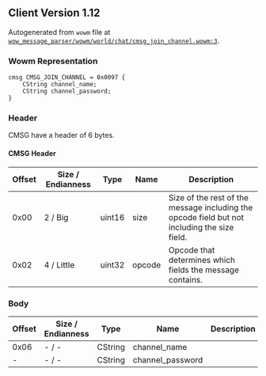 ## Client Version 1.12

Autogenerated from `wowm` file at [`wow_message_parser/wowm/world/chat/cmsg_join_channel.wowm:3`](https://github.com/gtker/wow_messages/tree/main/wow_message_parser/wowm/world/chat/cmsg_join_channel.wowm#L3).

### Wowm Representation
```rust,ignore
cmsg CMSG_JOIN_CHANNEL = 0x0097 {
    CString channel_name;
    CString channel_password;
}
```
### Header
CMSG have a header of 6 bytes.

#### CMSG Header
| Offset | Size / Endianness | Type   | Name   | Description |
| ------ | ----------------- | ------ | ------ | ----------- |
| 0x00   | 2 / Big           | uint16 | size   | Size of the rest of the message including the opcode field but not including the size field.|
| 0x02   | 4 / Little        | uint32 | opcode | Opcode that determines which fields the message contains.|
### Body
| Offset | Size / Endianness | Type | Name | Description |
| ------ | ----------------- | ---- | ---- | ----------- |
| 0x06 | - / - | CString | channel_name |  |
| - | - / - | CString | channel_password |  |
